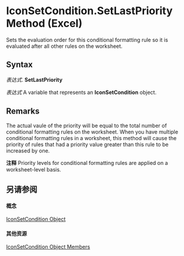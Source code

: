 
# IconSetCondition.SetLastPriority Method (Excel)

Sets the evaluation order for this conditional formatting rule so it is evaluated after all other rules on the worksheet.


## Syntax

 _表达式_. **SetLastPriority**

 _表达式_ A variable that represents an **IconSetCondition** object.


## Remarks

The actual vaule of the priority will be equal to the total number of conditional formatting rules on the worksheet. When you have multiple conditional formatting rules in a worksheet, this method will cause the priority of rules that had a priority value greater than this rule to be increased by one.


 **注释**  Priority levels for conditional formatting rules are applied on a worksheet-level basis.


## 另请参阅


#### 概念


[IconSetCondition Object](e3c4ef69-4d95-87c9-5059-805775288e24.md)
#### 其他资源


[IconSetCondition Object Members](http://msdn.microsoft.com/library/5ea20648-be46-7b8b-be31-368fc98329ab%28Office.15%29.aspx)